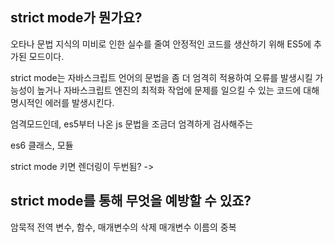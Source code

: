 ## strict mode가 뭔가요?
오타나 문법 지식의 미비로 인한 실수를 줄여 안정적인 코드를 생산하기 위해 ES5에 추가된 모드이다.

strict mode는 자바스크립트 언어의 문법을 좀 더 엄격히 적용하여 오류를 발생시킬 가능성이 높거나 자바스크립트 엔진의 최적화 작업에 문제를 일으킬 수 있는 코드에 대해 명시적인 에러를 발생시킨다.

엄격모드인데, es5부터 나온 js 문법을 조금더 엄격하게 검사해주는


es6 클래스, 모듈

strict mode 키면 렌더링이 두번됨?
-> 

## strict mode를 통해 무엇을 예방할 수 있죠?
암묵적 전역
변수, 함수, 매개변수의 삭제
매개변수 이름의 중복
